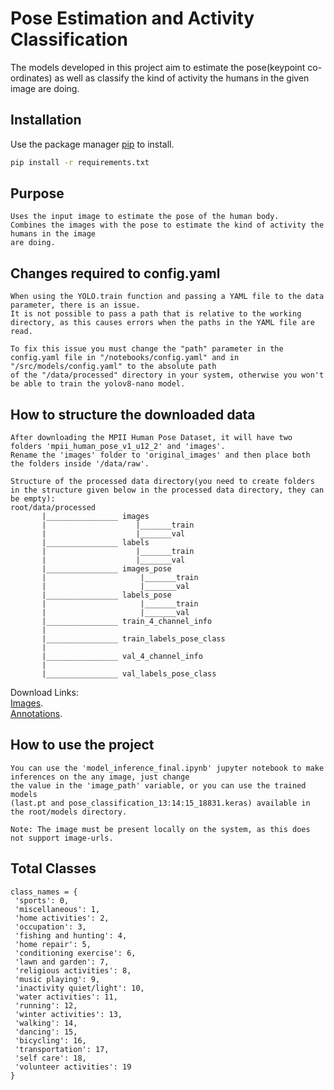 # Pose Estimation and Activity Classification

The models developed in this project aim to estimate the pose(keypoint co-ordinates) as well as classify the kind of activity the humans in the given image are doing.

## Installation

Use the package manager [pip](https://pip.pypa.io/en/stable/) to install.

```bash
pip install -r requirements.txt
```

## Purpose
```
Uses the input image to estimate the pose of the human body.
Combines the images with the pose to estimate the kind of activity the humans in the image
are doing.
```
## Changes required to config.yaml
```
When using the YOLO.train function and passing a YAML file to the data parameter, there is an issue.
It is not possible to pass a path that is relative to the working directory, as this causes errors when the paths in the YAML file are read.

To fix this issue you must change the "path" parameter in the config.yaml file in "/notebooks/config.yaml" and in "/src/models/config.yaml" to the absolute path
of the "/data/processed" directory in your system, otherwise you won't be able to train the yolov8-nano model.
```
## How to structure the downloaded data
````
After downloading the MPII Human Pose Dataset, it will have two folders 'mpii_human_pose_v1_u12_2' and 'images'.
Rename the 'images' folder to 'original_images' and then place both the folders inside '/data/raw'.

Structure of the processed data directory(you need to create folders in the structure given below in the processed data directory, they can be empty):
root/data/processed
       |________________ images
       |                    |_______train
       |                    |_______val
       |________________ labels
       |                    |_______train
       |                    |_______val
       |________________ images_pose
       |                     |_______train
       |                     |_______val
       |________________ labels_pose
       |                     |_______train
       |                     |_______val
       |________________ train_4_channel_info
       |
       |________________ train_labels_pose_class
       |
       |________________ val_4_channel_info
       |
       |________________ val_labels_pose_class
````
Download Links:   
[Images](https://datasets.d2.mpi-inf.mpg.de/andriluka14cvpr/mpii_human_pose_v1.tar.gz).   
[Annotations](https://datasets.d2.mpi-inf.mpg.de/andriluka14cvpr/mpii_human_pose_v1_u12_2.zip).

## How to use the project
```
You can use the 'model_inference_final.ipynb' jupyter notebook to make inferences on the any image, just change
the value in the 'image_path' variable, or you can use the trained models
(last.pt and pose_classification_13:14:15_18831.keras) available in the root/models directory.

Note: The image must be present locally on the system, as this does not support image-urls.
```

## Total Classes
```
class_names = {
 'sports': 0,
 'miscellaneous': 1,
 'home activities': 2,
 'occupation': 3,
 'fishing and hunting': 4,
 'home repair': 5,
 'conditioning exercise': 6,
 'lawn and garden': 7,
 'religious activities': 8,
 'music playing': 9,
 'inactivity quiet/light': 10,
 'water activities': 11,
 'running': 12,
 'winter activities': 13,
 'walking': 14,
 'dancing': 15,
 'bicycling': 16,
 'transportation': 17,
 'self care': 18,
 'volunteer activities': 19
}
